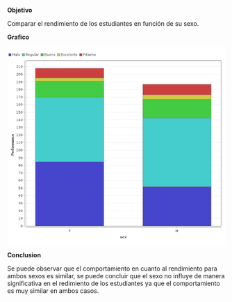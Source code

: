 **Objetivo**

Comparar el rendimiento de los estudiantes en función de su sexo.

**Grafico**

![grafico 2](https://github.com/aracellytac/uasb_analytics/blob/master/proceso2.png)

**Conclusion**

Se puede observar que el comportamiento en cuanto al rendimiento para ambos sexos es similar, se puede concluir que el sexo no influye de manera significativa en el redimiento de los estudiantes ya que el comportamiento es muy similar en ambos casos.
